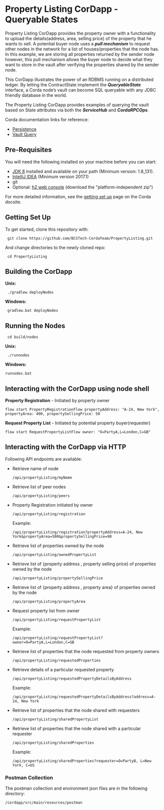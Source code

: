 # Property Listing CorDapp - Queryable States

Property Listing CorDapp provides the property owner with a functionality to upload the details(address, area, selling price) of the property that he wants to sell.
A potential buyer node uses a **_pull mechanism_** to request other nodes in the network for a list of houses/properties that the node has. 
In this example, we are storing all properties returned by the sender node however, this pull mechanism allows the buyer node to decide what they want to store in the vault after verifying the properties shared by the sender node. 


This CorDapp illustrates the power of an RDBMS running on a distributed ledger.
By letting the ContractState implement the **_QueryableState_** interface, a Corda node’s vault can become SQL queryable with any JDBC friendly database in the world.

The Property Listing CorDapp provides examples of querying the vault based on State attributes via both the **_ServiceHub_** and **_CordaRPCOps_**.

Corda documentation links for reference:
* [Persistence](https://docs.corda.net/api-persistence.html)
* [Vault Query](https://docs.corda.net/api-vault-query.html)

## Pre-Requisites

You will need the following installed on your machine before you can start:

* [JDK 8](http://www.oracle.com/technetwork/java/javase/downloads/jdk8-downloads-2133151.html) 
  installed and available on your path (Minimum version: 1.8_131).
* [IntelliJ IDEA](https://www.jetbrains.com/idea/download/) (Minimum version 2017.1)
* git
* Optional: [h2 web console](http://www.h2database.com/html/download.html)
  (download the "platform-independent zip")

For more detailed information, see the
[getting set up](https://docs.corda.net/getting-set-up.html) page on the
Corda docsite.

## Getting Set Up

To get started, clone this repository with:

     git clone https://github.com/BCSTech-CordaTeam/PropertyListing.git

And change directories to the newly cloned repo:

     cd PropertyListing

## Building the CorDapp

**Unix:** 

     ./gradlew deployNodes

**Windows:**

     gradlew.bat deployNodes


## Running the Nodes

     cd build/nodes

**Unix:**

     ./runnodes

**Windows:**

    runnodes.bat

## Interacting with the CorDapp using node shell

**Property Registration** - Initiated by property owner

    flow start PropertyRegistrationFlow propertyAddress: "A-24, New York", propertyArea: 400, propertySellingPrice: 50

**Request Property List** - Initiated by potential property buyer(requester)

    flow start RequestPropertyListFlow owner: "O=PartyA,L=London,C=GB"

## Interacting with the CorDapp via HTTP

Following API endpoints are available:

* Retrieve name of node

    ```
    /api/propertyListing/myName
    ```
* Retrieve list of peer nodes

    ```
    /api/propertyListing/peers
    ```
* Property Registration initiated by owner

    ```
    /api/propertyListing/registration
    ```

    Example:

    ```
    /api/propertyListing/registration?propertyAddress=A-24, New York&propertyArea=500&propertySellingPrice=90
    ```

*  Retrieve list of properties owned by the node

    ```
    /api/propertyListing/ownedPropertyList
    ```
    
* Retrieve list of {property address , property selling price} of properties owned by the node
    
    ```
    /api/propertyListing/propertySellingPrice
    ```
    
*   Retrieve list of {property address , property area} of properties owned by the node
    
    ```
    /api/propertyListing/propertyArea 
    ```

*   Request property list from owner
    
    ```
    /api/propertyListing/requestPropertyList 
    ```

    Example:

    ```
    /api/propertyListing/requestPropertyList?owner=O=PartyA,L=London,C=GB
    ```

*   Retrieve list of properties that the node requested from property owners
    
    ```
    /api/propertyListing/requestedProperties
    ```
    
*   Retrieve details of a particular requested property
    
    ```
    /api/propertyListing/requestedPropertyDetailsByAddress
    ```

    Example:

    ```
    /api/propertyListing/requestedPropertyDetailsByAddress?address=A-24, New York
    ```

*   Retrieve list of properties that the node shared with requesters
    
    ```
    /api/propertyListing/sharedPropertyList
    ```
    
*   Retrieve list of properties that the node shared with a particular requester

    ```
    /api/propertyListing/sharedProperties
    ```

    Example:

    ```
    /api/propertyListing/sharedProperties?requester=O=PartyB, L=New York, C=US
    ```

### Postman Collection

The postman collection and environment json files are in the following directory:

    /cordapp/src/main/resources/postman

